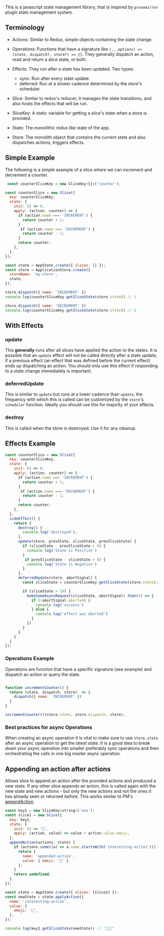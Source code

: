 
This is a javascript state management library, that is inspired by `prosemirror` plugin state management system.

## Terminology

- Actions: Similar to Redux, simple objects containing the state change.

- Operations: Functions that have a signature like `(...options) => (state, dispatch?, store?) => {}`. They generally dispatch an action, read and return a slice state, or both.

- Effects: They run after a state has been updated. Two types:
  - sync: Run after every state update.
  - deferred: Run at a slower cadence determined by the store's scheduler.

- Slice: Similar to redux's reducer, it manages the state transitions, and also hosts the effects that will be run.

- SliceKey: A static variable for getting a slice's state when a store is provided.

- State: The monolithic redux like state of the app.

- Store: The monolith object that contains the current state and also dispatches actions, triggers effects.


## Simple Example

The following is a simple example of a slice where we can increment and decrement a counter.

```js
 const counterSliceKey = new SliceKey<{}>('counter');

const counterSlice = new Slice({
  key: counterSliceKey,
  state: {
    init: () => 0,
    apply: (action, counter) => {
      if (action.name === 'INCREMENT') {
        return counter + 1;
      }
       if (action.name === 'DECREMENT') {
        return counter - 1;
      }
      return counter;
    },
  },
});

const state = AppState.create({ slices: [] });
const store = ApplicationStore.create({
  storeName: 'my-store',
  state,
});

store.dispatch({ name: 'INCREMENT' })
console.log(counterSliceKey.getSliceState(store.state)) // 1

store.dispatch({ name: 'DECREMENT' })
console.log(counterSliceKey.getSliceState(store.state)) // 0
```


## With Effects


### update

This **generally** runs after all slices have applied the action to the states. It is possible that an `update` effect will not be called directly after a state update, if a previous effect (an effect that was defined before the current effect) ends up dispatching an action. You should only use this effect if responding to a state change immediately is important. 

### deferredUpdate

This is similar to `update` but runs at a lower cadence than `update`, the frequency with which this is called can be customized by the `store`'s `scheduler` function. Ideally you should use this for majority of your effects.

### destroy

This is called when the store is destroyed. Use it for any cleanup.

## Effects Example

```js
const counterSlice = new Slice({
  key: counterSliceKey,
  state: {
    init: () => 0,
    apply: (action, counter) => {
      if (action.name === 'INCREMENT') {
        return counter + 1;
      }
       if (action.name === 'DECREMENT') {
        return counter - 1;
      }
      return counter;
    },
  },
  sideEffect() {
    return {
      destroy() {
        console.log('destroyed');
      },
      update(store, prevState, sliceState, prevSliceState) {
        if (sliceState - prevSliceState > 0) {
          console.log('State is Positive')
        }
         if prevSliceState - sliceState > 0) {
          console.log('State is Negative')
        }
      },
      deferredUpdate(store, abortSignal) {
        const sliceState = counterSliceKey.getSliceState(store.state);

        if (sliceState > 10) {
          makeSomeAsyncRequest(sliceState, abortSignal).then(() => {
            if (!abortSignal.aborted) {
              console.log('success')
            } else {
              console.log('effect was aborted')
            }
          })
        }
      }
    }
  }
});
```

### Operations Example

Operations are function that have a specific signature (see example) and dispatch an action or query the state.

```js

function incrementCounter() {
  return (state, dispatch, store)  => {
    dispatch({ name: 'INCREMENT' })
  }
}

incrementCounter()(store.state, store.dispatch, store);
```

### Best practices for async Operations 

When creating an async operation it is vital to make sure to use `store.state` after an async operation to get the latest state. It is a good idea to break down your async operation into smaller preferably sync operations and then orchestrating the calls in one big master async operation.

## Appending an action after actions

Allows slice to append an action after the provided actions and produced a new state. If any other slice appends an action, this is called again with the new state and new actions - but only the new actions and not the ones it has already seen or returned before. This works similar to PM's [appendAction](https://prosemirror.net/docs/ref/#state.PluginSpec.appendTransaction).

```js
const key1 = new SliceKey<string>('one');
const slice1 = new Slice({
  key: key1,
  state: {
    init: () => '👻',
    apply: (action, value) => value + action.value.emoji,
  },
  appendAction(actions, state) {
    if (actions.some((a) => a.name.startsWith('interesting-action'))) {
      return {
        name: 'appended-action',
        value: { emoji: '💩' },
      };
    }
    return undefined;
  },
});

const state = AppState.create({ slices: [slice1] });
const newState = state.applyAction({
  name: 'interesting-action',
  value: {
    emoji: '🐔',
  },
});

console.log(key1.getSliceState(newState)) // "👻💩🐔"
```